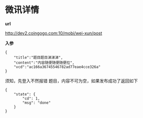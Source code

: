 # 微讯详情 #


**url**

http://dev2.coingogo.com:10/mobi/wei-xun/post

**入参**

	{
		"title":"题目题目涕涕涕",
		"content":"内容随便随便随便拉",
		"vcd":"ac166a36745546782ad77eae4cce326a"
	}

须知，先登入不然报错
题目，内容不可为空，如果发布成功了返回如下

	{
	    "state": {
	        "cd": 1,
	        "msg": "done"
	    }
	}